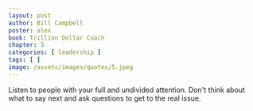 ```yaml
---
layout: post
author: Bill Campbell
poster: alex
book: Trillion Dollar Coach
chapter: 3
categories: [ leadership ]
tags: [ ]
image: /assets/images/quotes/5.jpeg
---
```

Listen to people with your full and undivided attention.
Don't think about what to say next and ask questions to get to the real issue.